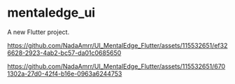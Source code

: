
# mentaledge_ui

A new Flutter project.


https://github.com/NadaAmrr/UI_MentalEdge_Flutter/assets/115532651/ef326628-2923-4ab2-bc57-da01c0685650


https://github.com/NadaAmrr/UI_MentalEdge_Flutter/assets/115532651/6701302a-27d0-42f4-b16e-0963a6244753





